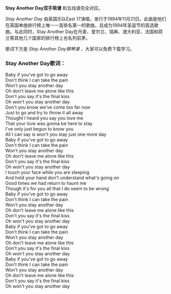 

**Stay Another Day双手简谱** 和五线谱完全对应。

_Stay Another Day_ 由英国乐队East
17演唱，发行于1994年11月21日。此曲是他们在英国单曲排行榜上唯一一首排名第一的歌曲，且成为1994年圣诞节的首选歌曲。与此同时，Stay
Another Day在丹麦、爱尔兰、瑞典、澳大利亚、法国和荷兰等其他几个国家的排行榜上也名列前茅。

歌词下方是 _Stay Another Day钢琴谱_ ，大家可以免费下载学习。

### Stay Another Day歌词：

Baby if you've got to go away  
Don't think I can take the pain  
Won't you stay another day  
Oh don't leave me alone like this  
Don't you say it's the final kiss  
Oh won't you stay another day  
Don't you know we've come too far now  
Just to go and try to throw it all away  
Thought I heard you say you love me  
That your love was gonna be here to stay  
I've only just begun to know you  
All I can say is won't you stay just one more day  
Baby if you've got to go away  
Don't think I can take the pain  
Won't you stay another day  
Oh don't leave me alone like this  
Don't you say it's the final kiss  
Oh won't you stay another day  
I touch your face while you are sleeping  
And hold your hand don't understand what's going on  
Good times we had return to haunt me  
Though it's for you all that I do seem to be wrong  
Baby if you've got to go away  
Don't think I can take the pain  
Won't you stay another day  
Oh don't leave me alone like this  
Don't you say it's the final kiss  
Oh won't you stay another day  
Baby if you've got to go away  
Don't think I can take the pain  
Won't you stay another day  
Oh don't leave me alone like this  
Don't you say it's the final kiss  
Oh won't you stay another day  
Baby if you've got to go away  
Don't think I can take the pain  
Won't you stay another day  
Oh don't leave me alone like this  
Don't you say it's the final kiss  
Oh won't you stay another day

